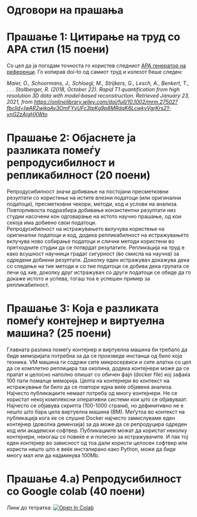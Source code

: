 # Одговори на прашања
# Прашање 1: Цитирање на труд со APA стил (15 поени)

Со цел да ја погодам точноста го користев следниот [APA генератор на референци](https://www.citationmachine.net/).
Го копирав doi-to од самиот труд и излезот беше следен:

<i> Maier, O., Schoormans, J., Schloegl, M., Strijkers, G., Lesch, A., Benkert, T., . . . Stollberger, R. (2018, October 22). Rapid T1 quantification from high resolution 3D data with model‐based reconstruction. Retrieved January 23, 2021, 
from https://onlinelibrary.wiley.com/doi/full/10.1002/mrm.27502?fbclid=IwAR2wjkoAv3OmFYvUFc3tpKg9p8MRdqK6LcwkyVgrKrs21-ynG2zAigHXWto </i>


# Прашање 2: Објаснете ја разликата помеѓу репродусибилност и репликабилност (20 поени) 

Репродусибилност значи добивање на постојани пресметковни резултати со користење на истите влезни податоци (или оригинални податоци), пресметковни чекори, методи, код и услови на анализа. 
Повторливоста подразбира добивање конзистентни резултати низ студии насочени кон одговарање на истото научно прашање, од кои секоја има добиено свои податоци.
<br>
Репродусибилност на истражувањето вклучува користење на оригинални податоци и код, додека репликабилност на истражувањето вклучува ново собирање податоци и слични методи користени во претходните студии да се потврдат резулатите. 
Репликација на труд е како всушност научници градат сигурност (во смисла на научна) за одредени добиени резултати. Доколку еден истражувач докажува дека со следење на тие методи и со тие податоци се добива дека групата се лечи од хив, 
доколку друг истражувач со други податоци се обиде да го докаже истото и успева, тогаш тоа е успешен пример за репликабилност.

# Прашање 3: Која е разликата помеѓу контејнер и виртуелна машина? (25 поени) 
Главната разлика помеѓу контејнер и виртуелна машина би требало да биде меморијата потребна за да се произведе инстанца од било која техника. VM машина ги содржи сите микросервиси и сите алатки со цел да се комплетно реплицира таа околина, 
додека контејнери може да се пратат и целосно наполно опишат со обичен фајл (docker file) кој зафаќа 100 пати помалце меморија. Целта на контејнери во контекст на истражување би било да се повтори една веќе објавена анализа. 
Најчесто публикациите немаат потреба од многу контејнери. Не се користат некој комплексни оперативни системи кои што се објавуваат. Најчесто се објавува скрипта (100-1000 страни), но дефинитивно не е нешто што бара цела виртуелна машина (ВМ). 
Меѓутоа во контекст на публикација кога ќе се слушне Docker најчесто замислуваме еден контејнер (доволна димензија) за да може да се репродуцира одреден код или академски софтвер. 
Публикациите можат да користат неколку контејнери, некогаш со повеќе е и полесно за истражувачите. И пак тој еден контејнер во зависност од тоа дали користи целосен софтвер или користи нешто што е веќе инсталирано како Python, може да биде многу мал или да надминува 100Mb. 


# Прашање 4.а) Репродусибилност со Google colab (40 поени) 

Линк до тетратка: [![Open In Colab](https://colab.research.google.com/assets/colab-badge.svg)](https://colab.research.google.com/drive/1U83kxeCRj55i0NC6n4o-s1XqVl4FWzpu?usp=sharing)
